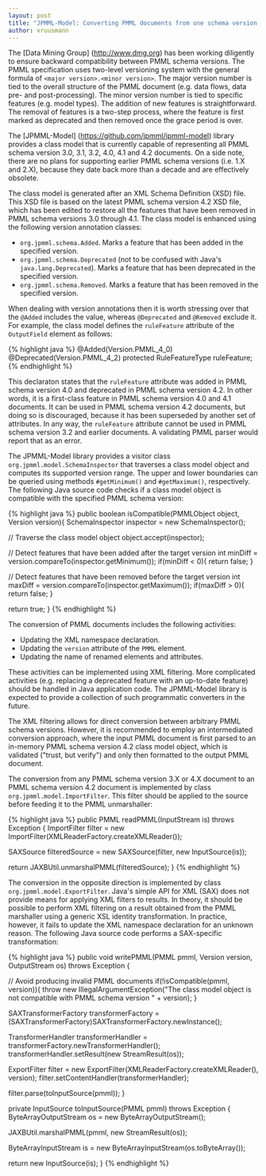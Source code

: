 ```yaml
---
layout: post
title: "JPMML-Model: Converting PMML documents from one schema version to another"
author: vruusmann
---
```


The [Data Mining Group] (http://www.dmg.org) has been working diligently to ensure backward compatibility between PMML schema versions. The PMML specification uses two-level versioning system with the general formula of `<major version>.<minor version>`. The major version number is tied to the overall structure of the PMML document (e.g. data flows, data pre- and post-processing). The minor version number is tied to specific features (e.g. model types). The addition of new features is straightforward. The removal of features is a two-step process, where the feature is first marked as deprecated and then removed once the grace period is over.

The [JPMML-Model] (https://github.com/jpmml/jpmml-model) library provides a class model that is currently capable of representing all PMML schema version 3.0, 3.1, 3.2, 4.0, 4.1 and 4.2 documents. On a side note, there are no plans for supporting earlier PMML schema versions (i.e. 1.X and 2.X), because they date back more than a decade and are effectively obsolete.

The class model is generated after an XML Schema Definition (XSD) file. This XSD file is based on the latest PMML schema version 4.2 XSD file, which has been edited to restore all the features that have been removed in PMML schema versions 3.0 through 4.1. The class model is enhanced using the following version annotation classes:

 * `org.jpmml.schema.Added`. Marks a feature that has been added in the specified version.
 * `org.jpmml.schema.Deprecated` (not to be confused with Java's `java.lang.Deprecated`). Marks a feature that has been deprecated in the specified version.
 * `org.jpmml.schema.Removed`. Marks a feature that has been removed in the specified version.

When dealing with version annotations then it is worth stressing over that the `@Added` includes the value, whereas `@Deprecated` and `@Removed` exclude it. For example, the class model defines the `ruleFeature` attribute of the `OutputField` element as follows:

{% highlight java %}
@Added(Version.PMML_4_0)
@Deprecated(Version.PMML_4_2)
protected RuleFeatureType ruleFeature;
{% endhighlight %}

This declaraton states that the `ruleFeature` attribute was added in PMML schema version 4.0 and deprecated in PMML schema version 4.2. In other words, it is a first-class feature in PMML schema version 4.0 and 4.1 documents. It can be used in PMML schema version 4.2 documents, but doing so is discouraged, because it has been superseded by another set of attributes. In any way, the `ruleFeature` attribute cannot be used in PMML schema version 3.2 and earlier documents. A validating PMML parser would report that as an error.

The JPMML-Model library provides a visitor class `org.jpmml.model.SchemaInspector` that traverses a class model object and computes its supported version range. The upper and lower boundaries can be queried using methods `#getMinimum()` and `#getMaximum()`, respectively. The following Java source code checks if a class model object is compatible with the specified PMML schema version:

{% highlight java %}
public boolean isCompatible(PMMLObject object, Version version){
  SchemaInspector inspector = new SchemaInspector();

  // Traverse the class model object
  object.accept(inspector);

  // Detect features that have been added after the target version
  int minDiff = version.compareTo(inspector.getMinimum());
  if(minDiff < 0){
    return false;
  }

  // Detect features that have been removed before the target version
  int maxDiff = version.compareTo(inspector.getMaximum());
  if(maxDiff > 0){
    return false;
  }

  return true;
}
{% endhighlight %}

The conversion of PMML documents includes the following activities:

 * Updating the XML namespace declaration.
 * Updating the `version` attribute of the `PMML` element.
 * Updating the name of renamed elements and attributes.

These activities can be implemented using XML filtering. More complicated activities (e.g. replacing a deprecated feature with an up-to-date feature) should be handled in Java application code. The JPMML-Model library is expected to provide a collection of such programmatic converters in the future.

The XML filtering allows for direct conversion between arbitrary PMML schema versions. However, it is recommended to employ an intermediated conversion approach, where the input PMML document is first parsed to an in-memory PMML schema version 4.2 class model object, which is validated ("trust, but verify") and only then formatted to the output PMML document.

The conversion from any PMML schema version 3.X or 4.X document to an PMML schema version 4.2 document is implemented by class `org.jpmml.model.ImportFilter`. This filter should be applied to the source before feeding it to the PMML unmarshaller:

{% highlight java %}
public PMML readPMML(InputStream is) throws Exception {
  ImportFilter filter = new ImportFilter(XMLReaderFactory.createXMLReader());

  SAXSource filteredSource = new SAXSource(filter, new InputSource(is));

  return JAXBUtil.unmarshalPMML(filteredSource);
}
{% endhighlight %}

The conversion in the opposite direction is implemented by class `org.jpmml.model.ExportFilter`. Java's simple API for XML (SAX) does not provide means for applying XML filters to results. In theory, it should be possible to perform XML filtering on a result obtained from the PMML marshaller using a generic XSL identity transformation. In practice, however, it fails to update the XML namespace declaration for an unknown reason. The following Java source code performs a SAX-specific transformation:

{% highlight java %}
public void writePMML(PMML pmml, Version version, OutputStream os) throws Exception {

  // Avoid producing invalid PMML documents
  if(!isCompatible(pmml, version)){
    throw new IllegalArgumentException("The class model object is not compatible with PMML schema version " + version);
  }

  SAXTransformerFactory transformerFactory = (SAXTransformerFactory)SAXTransformerFactory.newInstance();

  TransformerHandler transformerHandler = transformerFactory.newTransformerHandler();
  transformerHandler.setResult(new StreamResult(os));

  ExportFilter filter = new ExportFilter(XMLReaderFactory.createXMLReader(), version);
  filter.setContentHandler(transformerHandler);

  filter.parse(toInputSource(pmml));
}

private InputSource toInputSource(PMML pmml) throws Exception {
  ByteArrayOutputStream os = new ByteArrayOutputStream();

  JAXBUtil.marshalPMML(pmml, new StreamResult(os));

  ByteArrayInputStream is = new ByteArrayInputStream(os.toByteArray());

  return new InputSource(is);
}
{% endhighlight %}